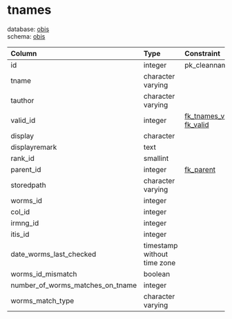 # tnames
database: [obis](../)  
schema: [obis](obis)  

|Column|Type|Constraint|
|:---|:---|:---|
|id|integer|pk_cleannames |
|tname|character varying||
|tauthor|character varying||
|valid_id|integer|[fk_tnames_valid_id](obis_tnames_table) [fk_valid](obis_tnames_table) |
|display|character||
|displayremark|text||
|rank_id|smallint||
|parent_id|integer|[fk_parent](obis_tnames_table) |
|storedpath|character varying||
|worms_id|integer||
|col_id|integer||
|irmng_id|integer||
|itis_id|integer||
|date_worms_last_checked|timestamp without time zone||
|worms_id_mismatch|boolean||
|number_of_worms_matches_on_tname|integer||
|worms_match_type|character varying||
